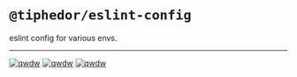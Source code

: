 # `@tiphedor/eslint-config`

eslint config for various envs.

----

[![qwdw](https://img.shields.io/npm/v/@tiphedor/eslint-config-base?label=%40tiphedor%2Feslint-config-base&style=for-the-badge)](https://github.com/tiphedor/eslint/tree/main/packages/base)
[![qwdw](https://img.shields.io/npm/v/@tiphedor/eslint-config-base?label=%40tiphedor%2Feslint-config-vue&style=for-the-badge)](https://github.com/tiphedor/eslint/tree/main/packages/vue)
[![qwdw](https://img.shields.io/npm/v/@tiphedor/eslint-config-base?label=%40tiphedor%2Feslint-config-react&style=for-the-badge)](https://github.com/tiphedor/eslint/tree/main/packages/react)
